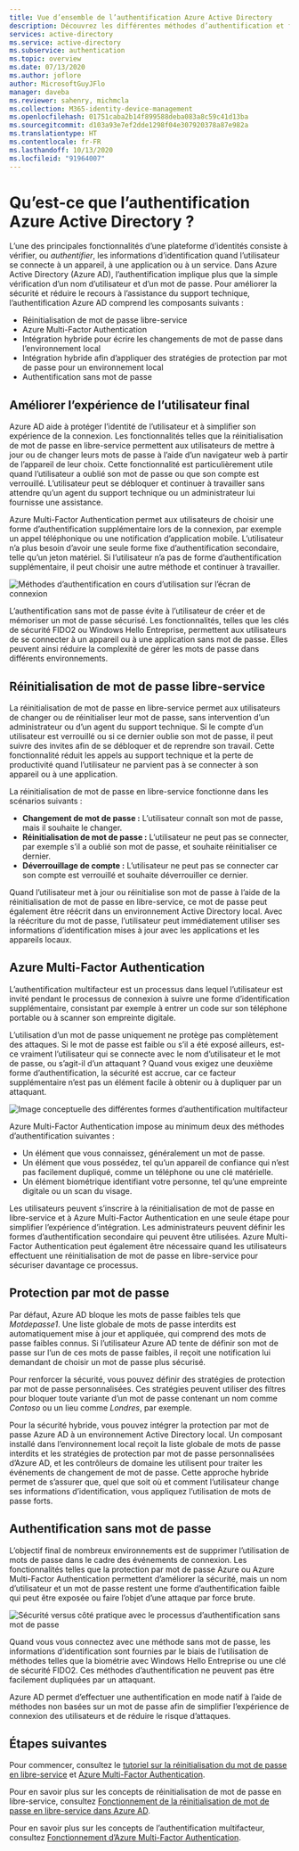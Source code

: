 ```yaml
---
title: Vue d’ensemble de l’authentification Azure Active Directory
description: Découvrez les différentes méthodes d’authentification et fonctionnalités de sécurité pour les connexions utilisateur avec Azure Active Directory.
services: active-directory
ms.service: active-directory
ms.subservice: authentication
ms.topic: overview
ms.date: 07/13/2020
ms.author: joflore
author: MicrosoftGuyJFlo
manager: daveba
ms.reviewer: sahenry, michmcla
ms.collection: M365-identity-device-management
ms.openlocfilehash: 01751caba2b14f899588deba083a8c59c41d13ba
ms.sourcegitcommit: d103a93e7ef2dde1298f04e307920378a87e982a
ms.translationtype: HT
ms.contentlocale: fr-FR
ms.lasthandoff: 10/13/2020
ms.locfileid: "91964007"
---
```

# <a name="what-is-azure-active-directory-authentication"></a>Qu’est-ce que l’authentification Azure Active Directory ?

L’une des principales fonctionnalités d’une plateforme d’identités consiste à vérifier, ou *authentifier*, les informations d’identification quand l’utilisateur se connecte à un appareil, à une application ou à un service. Dans Azure Active Directory (Azure AD), l’authentification implique plus que la simple vérification d’un nom d’utilisateur et d’un mot de passe. Pour améliorer la sécurité et réduire le recours à l’assistance du support technique, l’authentification Azure AD comprend les composants suivants :

* Réinitialisation de mot de passe libre-service
* Azure Multi-Factor Authentication
* Intégration hybride pour écrire les changements de mot de passe dans l’environnement local
* Intégration hybride afin d’appliquer des stratégies de protection par mot de passe pour un environnement local
* Authentification sans mot de passe

## <a name="improve-the-end-user-experience"></a>Améliorer l’expérience de l’utilisateur final

Azure AD aide à protéger l’identité de l’utilisateur et à simplifier son expérience de la connexion. Les fonctionnalités telles que la réinitialisation de mot de passe en libre-service permettent aux utilisateurs de mettre à jour ou de changer leurs mots de passe à l’aide d’un navigateur web à partir de l’appareil de leur choix. Cette fonctionnalité est particulièrement utile quand l’utilisateur a oublié son mot de passe ou que son compte est verrouillé. L’utilisateur peut se débloquer et continuer à travailler sans attendre qu’un agent du support technique ou un administrateur lui fournisse une assistance.

Azure Multi-Factor Authentication permet aux utilisateurs de choisir une forme d’authentification supplémentaire lors de la connexion, par exemple un appel téléphonique ou une notification d’application mobile. L’utilisateur n’a plus besoin d’avoir une seule forme fixe d’authentification secondaire, telle qu’un jeton matériel. Si l’utilisateur n’a pas de forme d’authentification supplémentaire, il peut choisir une autre méthode et continuer à travailler.

![Méthodes d’authentification en cours d’utilisation sur l’écran de connexion](media/concept-authentication-methods/overview-login.png)

L’authentification sans mot de passe évite à l’utilisateur de créer et de mémoriser un mot de passe sécurisé. Les fonctionnalités, telles que les clés de sécurité FIDO2 ou Windows Hello Entreprise, permettent aux utilisateurs de se connecter à un appareil ou à une application sans mot de passe. Elles peuvent ainsi réduire la complexité de gérer les mots de passe dans différents environnements.

## <a name="self-service-password-reset"></a>Réinitialisation de mot de passe libre-service

La réinitialisation de mot de passe en libre-service permet aux utilisateurs de changer ou de réinitialiser leur mot de passe, sans intervention d’un administrateur ou d’un agent du support technique. Si le compte d’un utilisateur est verrouillé ou si ce dernier oublie son mot de passe, il peut suivre des invites afin de se débloquer et de reprendre son travail. Cette fonctionnalité réduit les appels au support technique et la perte de productivité quand l’utilisateur ne parvient pas à se connecter à son appareil ou à une application.

La réinitialisation de mot de passe en libre-service fonctionne dans les scénarios suivants :

* **Changement de mot de passe :** L’utilisateur connaît son mot de passe, mais il souhaite le changer.
* **Réinitialisation de mot de passe :** L’utilisateur ne peut pas se connecter, par exemple s’il a oublié son mot de passe, et souhaite réinitialiser ce dernier.
* **Déverrouillage de compte :** L’utilisateur ne peut pas se connecter car son compte est verrouillé et souhaite déverrouiller ce dernier.

Quand l’utilisateur met à jour ou réinitialise son mot de passe à l’aide de la réinitialisation de mot de passe en libre-service, ce mot de passe peut également être réécrit dans un environnement Active Directory local. Avec la réécriture du mot de passe, l’utilisateur peut immédiatement utiliser ses informations d’identification mises à jour avec les applications et les appareils locaux.

## <a name="azure-multi-factor-authentication"></a>Azure Multi-Factor Authentication

L’authentification multifacteur est un processus dans lequel l’utilisateur est invité pendant le processus de connexion à suivre une forme d’identification supplémentaire, consistant par exemple à entrer un code sur son téléphone portable ou à scanner son empreinte digitale.

L’utilisation d’un mot de passe uniquement ne protège pas complètement des attaques. Si le mot de passe est faible ou s’il a été exposé ailleurs, est-ce vraiment l’utilisateur qui se connecte avec le nom d’utilisateur et le mot de passe, ou s’agit-il d’un attaquant ? Quand vous exigez une deuxième forme d’authentification, la sécurité est accrue, car ce facteur supplémentaire n’est pas un élément facile à obtenir ou à dupliquer par un attaquant.

![Image conceptuelle des différentes formes d’authentification multifacteur](./media/concept-mfa-howitworks/methods.png)

Azure Multi-Factor Authentication impose au minimum deux des méthodes d’authentification suivantes :

* Un élément que vous connaissez, généralement un mot de passe.
* Un élément que vous possédez, tel qu’un appareil de confiance qui n’est pas facilement dupliqué, comme un téléphone ou une clé matérielle.
* Un élément biométrique identifiant votre personne, tel qu’une empreinte digitale ou un scan du visage.

Les utilisateurs peuvent s’inscrire à la réinitialisation de mot de passe en libre-service et à Azure Multi-Factor Authentication en une seule étape pour simplifier l’expérience d’intégration. Les administrateurs peuvent définir les formes d’authentification secondaire qui peuvent être utilisées. Azure Multi-Factor Authentication peut également être nécessaire quand les utilisateurs effectuent une réinitialisation de mot de passe en libre-service pour sécuriser davantage ce processus.

## <a name="password-protection"></a>Protection par mot de passe

Par défaut, Azure AD bloque les mots de passe faibles tels que *Motdepasse1*. Une liste globale de mots de passe interdits est automatiquement mise à jour et appliquée, qui comprend des mots de passe faibles connus. Si l’utilisateur Azure AD tente de définir son mot de passe sur l’un de ces mots de passe faibles, il reçoit une notification lui demandant de choisir un mot de passe plus sécurisé.

Pour renforcer la sécurité, vous pouvez définir des stratégies de protection par mot de passe personnalisées. Ces stratégies peuvent utiliser des filtres pour bloquer toute variante d’un mot de passe contenant un nom comme *Contoso* ou un lieu comme *Londres*, par exemple.

Pour la sécurité hybride, vous pouvez intégrer la protection par mot de passe Azure AD à un environnement Active Directory local. Un composant installé dans l’environnement local reçoit la liste globale de mots de passe interdits et les stratégies de protection par mot de passe personnalisées d’Azure AD, et les contrôleurs de domaine les utilisent pour traiter les événements de changement de mot de passe. Cette approche hybride permet de s’assurer que, quel que soit où et comment l’utilisateur change ses informations d’identification, vous appliquez l’utilisation de mots de passe forts.

## <a name="passwordless-authentication"></a>Authentification sans mot de passe

L’objectif final de nombreux environnements est de supprimer l’utilisation de mots de passe dans le cadre des événements de connexion. Les fonctionnalités telles que la protection par mot de passe Azure ou Azure Multi-Factor Authentication permettent d’améliorer la sécurité, mais un nom d’utilisateur et un mot de passe restent une forme d’authentification faible qui peut être exposée ou faire l’objet d’une attaque par force brute.

![Sécurité versus côté pratique avec le processus d’authentification sans mot de passe](./media/concept-authentication-passwordless/passwordless-convenience-security.png)

Quand vous vous connectez avec une méthode sans mot de passe, les informations d’identification sont fournies par le biais de l’utilisation de méthodes telles que la biométrie avec Windows Hello Entreprise ou une clé de sécurité FIDO2. Ces méthodes d’authentification ne peuvent pas être facilement dupliquées par un attaquant.

Azure AD permet d’effectuer une authentification en mode natif à l’aide de méthodes non basées sur un mot de passe afin de simplifier l’expérience de connexion des utilisateurs et de réduire le risque d’attaques.

## <a name="next-steps"></a>Étapes suivantes

Pour commencer, consultez le [tutoriel sur la réinitialisation du mot de passe en libre-service][tutorial-sspr] et [Azure Multi-Factor Authentication][tutorial-azure-mfa].

Pour en savoir plus sur les concepts de réinitialisation de mot de passe en libre-service, consultez [Fonctionnement de la réinitialisation de mot de passe en libre-service dans Azure AD][concept-sspr].

Pour en savoir plus sur les concepts de l’authentification multifacteur, consultez [Fonctionnement d’Azure Multi-Factor Authentication][concept-mfa].

<!-- INTERNAL LINKS -->
[tutorial-sspr]: tutorial-enable-sspr.md
[tutorial-azure-mfa]: tutorial-enable-azure-mfa.md
[concept-sspr]: concept-sspr-howitworks.md
[concept-mfa]: concept-mfa-howitworks.md
